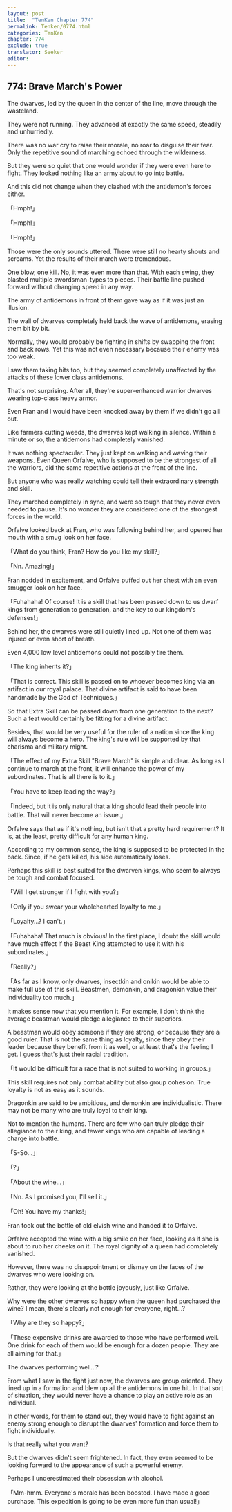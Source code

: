 ```yaml
---
layout: post
title:  "TenKen Chapter 774"
permalink: Tenken/0774.html
categories: TenKen
chapter: 774
exclude: true
translator: Seeker
editor: 
---
```

<h2>774: Brave March's Power</h2>

The dwarves, led by the queen in the center of the line, move through the wasteland.

They were not running. They advanced at exactly the same speed, steadily and unhurriedly.

There was no war cry to raise their morale, no roar to disguise their fear. Only the repetitive sound of marching echoed through the wilderness.

But they were so quiet that one would wonder if they were even here to fight. They looked nothing like an army about to go into battle.

And this did not change when they clashed with the antidemon's forces either.

「Hmph!」

「Hmph!」

「Hmph!」

Those were the only sounds uttered. There were still no hearty shouts and screams. Yet the results of their march were tremendous.

One blow, one kill. No, it was even more than that. With each swing, they blasted multiple swordsman-types to pieces. Their battle line pushed forward without changing speed in any way.

The army of antidemons in front of them gave way as if it was just an illusion.

The wall of dwarves completely held back the wave of antidemons, erasing them bit by bit.

Normally, they would probably be fighting in shifts by swapping the front and back rows. Yet this was not even necessary because their enemy was too weak.

I saw them taking hits too, but they seemed completely unaffected by the attacks of these lower class antidemons.

That's not surprising. After all, they're super-enhanced warrior dwarves wearing top-class heavy armor.

Even Fran and I would have been knocked away by them if we didn't go all out.

Like farmers cutting weeds, the dwarves kept walking in silence. Within a minute or so, the antidemons had completely vanished.

It was nothing spectacular. They just kept on walking and waving their weapons. Even Queen Orfalve, who is supposed to be the strongest of all the warriors, did the same repetitive actions at the front of the line.

But anyone who was really watching could tell their extraordinary strength and skill.

They marched completely in sync, and were so tough that they never even needed to pause. It's no wonder they are considered one of the strongest forces in the world.

Orfalve looked back at Fran, who was following behind her, and opened her mouth with a smug look on her face.

「What do you think, Fran? How do you like my skill?」

「Nn. Amazing!」

Fran nodded in excitement, and Orfalve puffed out her chest with an even smugger look on her face.

「Fuhahaha! Of course! It is a skill that has been passed down to us dwarf kings from generation to generation, and the key to our kingdom's defenses!」

Behind her, the dwarves were still quietly lined up. Not one of them was injured or even short of breath.

Even 4,000 low level antidemons could not possibly tire them.

「The king inherits it?」

「That is correct. This skill is passed on to whoever becomes king via an artifact in our royal palace. That divine artifact is said to have been handmade by the God of Techniques.」

So that Extra Skill can be passed down from one generation to the next? Such a feat would certainly be fitting for a divine artifact.

Besides, that would be very useful for the ruler of a nation since the king will always become a hero. The king's rule will be supported by that charisma and military might.

「The effect of my Extra Skill "Brave March" is simple and clear. As long as I continue to march at the front, it will enhance the power of my subordinates. That is all there is to it.」

「You have to keep leading the way?」

「Indeed, but it is only natural that a king should lead their people into battle. That will never become an issue.」

Orfalve says that as if it's nothing, but isn't that a pretty hard requirement? It is, at the least, pretty difficult for any human king.

According to my common sense, the king is supposed to be protected in the back. Since, if he gets killed, his side automatically loses.

Perhaps this skill is best suited for the dwarven kings, who seem to always be tough and combat focused.

「Will I get stronger if I fight with you?」

「Only if you swear your wholehearted loyalty to me.」

「Loyalty...? I can't.」

「Fuhahaha! That much is obvious! In the first place, I doubt the skill would have much effect if the Beast King attempted to use it with his subordinates.」

「Really?」

「As far as I know, only dwarves, insectkin and onikin would be able to make full use of this skill. Beastmen, demonkin, and dragonkin value their individuality too much.」

It makes sense now that you mention it. For example, I don't think the average beastman would pledge allegiance to their superiors.

A beastman would obey someone if they are strong, or because they are a good ruler. That is not the same thing as loyalty, since they obey their leader because they benefit from it as well, or at least that's the feeling I get. I guess that's just their racial tradition.

「It would be difficult for a race that is not suited to working in groups.」

This skill requires not only combat ability but also group cohesion. True loyalty is not as easy as it sounds.

Dragonkin are said to be ambitious, and demonkin are individualistic. There may not be many who are truly loyal to their king.

Not to mention the humans. There are few who can truly pledge their allegiance to their king, and fewer kings who are capable of leading a charge into battle.

「S-So...」

「?」

「About the wine...」

「Nn. As I promised you, I'll sell it.」

「Oh! You have my thanks!」

Fran took out the bottle of old elvish wine and handed it to Orfalve.

Orfalve accepted the wine with a big smile on her face, looking as if she is about to rub her cheeks on it. The royal dignity of a queen had completely vanished.

However, there was no disappointment or dismay on the faces of the dwarves who were looking on.

Rather, they were looking at the bottle joyously, just like Orfalve.

Why were the other dwarves so happy when the queen had purchased the wine? I mean, there's clearly not enough for everyone, right...?

「Why are they so happy?」

「These expensive drinks are awarded to those who have performed well. One drink for each of them would be enough for a dozen people. They are all aiming for that.」

The dwarves performing well...?

From what I saw in the fight just now, the dwarves are group oriented. They lined up in a formation and blew up all the antidemons in one hit. In that sort of situation, they would never have a chance to play an active role as an individual.

In other words, for them to stand out, they would have to fight against an enemy strong enough to disrupt the dwarves' formation and force them to fight individually.

Is that really what you want?

But the dwarves didn't seem frightened. In fact, they even seemed to be looking forward to the appearance of such a powerful enemy.

Perhaps I underestimated their obsession with alcohol.

「Mm-hmm. Everyone's morale has been boosted. I have made a good purchase. This expedition is going to be even more fun than usual!」



